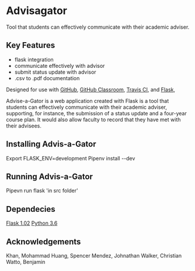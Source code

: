 # Advisagator
Tool that students can effectively communicate with their academic adviser.


## Key Features

* flask integration
* communicate effectively with advisor
* submit status update with advisor
* .csv to .pdf documentation

Designed for use with [GitHub](https://github.com/), [GitHub
Classroom](https://classroom.github.com/), [Travis CI](https://travis-ci.com/),
and [Flask](http://flask.pocoo.org/),

Advise-a-Gator is a web application created with Flask is a tool that students can effectively communicate with their academic adviser, supporting, for instance, the submission of a status update and a four-year course plan. It would also allow faculty to record that they have met with their advisees.


## Installing Advis-a-Gator
Export FLASK_ENV=development
Pipenv install --dev
## Running Advis-a-Gator
Pipevn run flask
'in src folder'

## Dependecies
[Flask 1.02](http://flask.pocoo.org)
[Python 3.6](https://www.python.org/downloads/release/python-360)
## Acknowledgements
Khan, Mohammad
Huang, Spencer
Mendez, Johnathan
Walker, Christian
Watto, Benjamin
